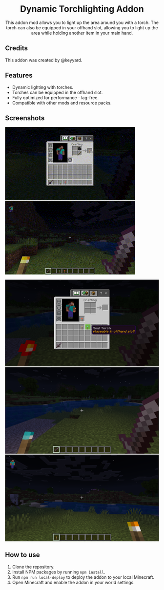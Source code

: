 <div align="center">
<h1> Dynamic Torchlighting Addon </h1>

This addon mod allows you to light up the area around you with a torch. The torch can also be equipped in your offhand slot, allowing you to light up the area while holding another item in your main hand.

</div>

## Credits

This addon was created by @keyyard.

## Features

- Dynamic lighting with torches.
- Torches can be equipped in the offhand slot.
- Fully optimized for performance - lag-free.
- Compatible with other mods and resource packs.

## Screenshots

![GIF 1](medias/torch.gif)
![GIF 2](medias/torch2.gif)

![Image 1](medias/image1.png)
![Image 2](medias/image2.png)
![Image 3](medias/image3.png)

## How to use

1. Clone the repository.
2. Install NPM packages by running `npm install`.
3. Run `npm run local-deploy` to deploy the addon to your local Minecraft.
4. Open Minecraft and enable the addon in your world settings.
